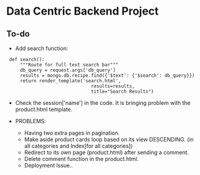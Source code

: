 # Data Centric Backend Project

## To-do



- Add search function:

```  @app.route('/search')  
 def search():
     """Route for full text search bar"""
     db_query = request.args['db_query']
     results = mongo.db.recipe.find({'$text': {'$search': db_query}})
     return render_template('search.html',
                               results=results,
                               title="Search Results")
```

- Check the session['name'] in the code. It is bringing problem with the product.html template.

- PROBLEMS:
  - Having two extra pages in pagination.
  - Make aside product cards loop based on its view DESCENDING. (in all categories and Index[for all categories])
  - Redirect to its own page (product.html) after sending a comment.
  - Delete comment function in the product.html.
  - Deployment Issue..
